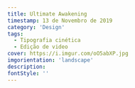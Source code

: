 ```yaml
---
title: Ultimate Awakening
timestamp: 13 de Novembro de 2019
category: 'Design'
tags:
  - Tipografia cinética
  - Edição de video
cover: https://i.imgur.com/oO5abXP.jpg
imgorientation: 'landscape'
description:
fontStyle: ''
---
```

